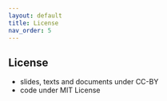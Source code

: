 ```yaml
---
layout: default
title: License
nav_order: 5
---
```

## License
- slides, texts and documents under CC-BY
- code under MIT License
